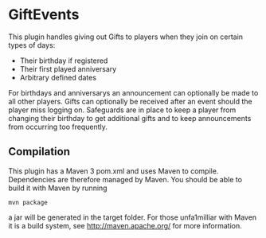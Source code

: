 GiftEvents
==========

This plugin handles giving out Gifts to players when they join on certain types of days:

* Their birthday if registered
* Their first played anniversary
* Arbitrary defined dates

For birthdays and anniversarys an announcement can optionally be made to all other players.
Gifts can optionally be received after an event should the player miss logging on.
Safeguards are in place to keep a player from changing their birthday to get additional gifts and to keep announcements from occurring too frequently.


Compilation
-----------

This plugin has a Maven 3 pom.xml and uses Maven to compile. Dependencies are 
therefore managed by Maven. You should be able to build it with Maven by running

    mvn package

a jar will be generated in the target folder. For those unfa1milliar with Maven
it is a build system, see http://maven.apache.org/ for more information.
